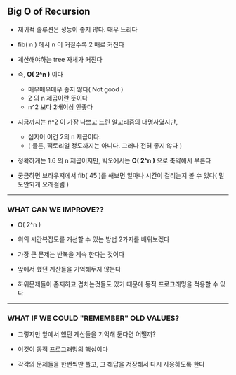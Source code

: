 ## Big O of Recursion


- 재귀적 솔루션은 성능이 좋지 않다. 매우 느리다


- fib( n ) 에서 n 이 커질수록 2 배로 커진다


- 계산해야하는 tree 자체가 커진다


- 즉, **O( 2^n )** 이다
  - 매우매우매우 좋지 않다( Not good )
  - 2 의 n 제곱이란 뜻이다
  - n^2 보다 2배이상 안좋다


- 지금까지는 n^2 이 가장 나쁘고 느린 알고리즘의 대명사였지만,
  - 심지어 이건 2의 n 제곱이다.
  - ( 물론, 팩토리얼 정도까지는 아니다. 그러나 전혀 좋지 않다 )


- 정확하게는 1.6 의 n 제곱이지만, 빅오에서는 **O( 2^n )** 으로 축약해서 부른다


- 궁금하면 브라우저에서 fib( 45 )를 해보면 얼마나 시간이 걸리는지 볼 수 있다( 말도안되게 오래걸림 )

---

### WHAT CAN WE IMPROVE??

- O( 2^n )


- 위의 시간복잡도를 개선할 수 있는 방법 2가지를 배워보겠다


- 가장 큰 문제는 반복을 계속 한다는 것이다


- 앞에서 했던 계산들을 기억해두지 않는다


- 하위문제들이 존재하고 겹치는것들도 있기 때문에 동적 프로그래밍을 적용할 수 있다

---

### WHAT IF WE COULD "REMEMBER" OLD VALUES?

- 그렇지만 앞에서 했던 계산들을 기억해 둔다면 어떨까?


- 이것이 동적 프로그래밍의 핵심이다


- 각각의 문제들을 한번씩만 풀고, 그 해답을 저장해서 다시 사용하도록 한다


